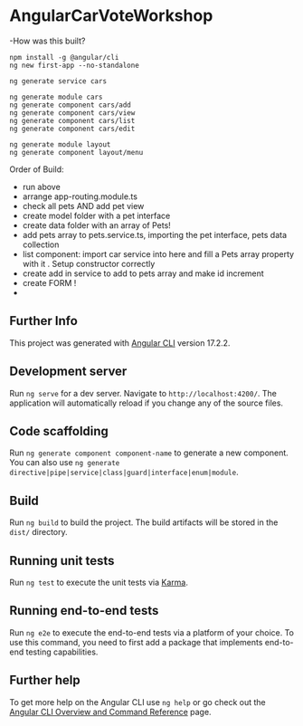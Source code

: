 # AngularCarVoteWorkshop

-How was this built?

```
npm install -g @angular/cli
ng new first-app --no-standalone

ng generate service cars

ng generate module cars
ng generate component cars/add
ng generate component cars/view
ng generate component cars/list
ng generate component cars/edit

ng generate module layout
ng generate component layout/menu

```
Order of Build:

- run above
- arrange app-routing.module.ts
- check all pets AND add pet view
- create model folder with a pet interface
- create data folder with an array of Pets!
- add pets array to pets.service.ts, importing the pet interface, pets data collection
- list component: import car service into here and fill a Pets array property with it .  Setup constructor correctly
- create add in service to add to pets array and make id increment
- create FORM !
- 
## Further Info

This project was generated with [Angular CLI](https://github.com/angular/angular-cli) version 17.2.2.

## Development server

Run `ng serve` for a dev server. Navigate to `http://localhost:4200/`. The application will automatically reload if you change any of the source files.

## Code scaffolding

Run `ng generate component component-name` to generate a new component. You can also use `ng generate directive|pipe|service|class|guard|interface|enum|module`.

## Build

Run `ng build` to build the project. The build artifacts will be stored in the `dist/` directory.

## Running unit tests

Run `ng test` to execute the unit tests via [Karma](https://karma-runner.github.io).

## Running end-to-end tests

Run `ng e2e` to execute the end-to-end tests via a platform of your choice. To use this command, you need to first add a package that implements end-to-end testing capabilities.

## Further help

To get more help on the Angular CLI use `ng help` or go check out the [Angular CLI Overview and Command Reference](https://angular.io/cli) page.

